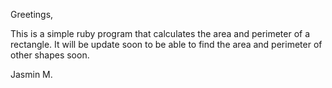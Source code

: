 Greetings, 

This is a simple ruby program that calculates the area and perimeter of a rectangle.
It will be update soon to be able to find the area and perimeter of other shapes soon.

Jasmin M.

